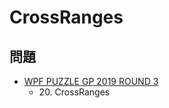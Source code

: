 # CrossRanges

## 問題
- [WPF PUZZLE GP 2019 ROUND 3](../questions/wpfpgp2019-3.md)
	- 20\. CrossRanges
